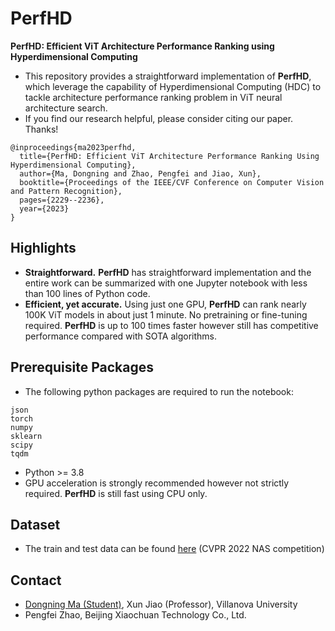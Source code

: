 # PerfHD 
**PerfHD: Efficient ViT Architecture Performance Ranking using Hyperdimensional Computing**
- This repository provides a straightforward implementation of **PerfHD**, which leverage the capability of Hyperdimensional Computing (HDC) to tackle architecture performance ranking problem in ViT neural architecture search.
- If you find our research helpful, please consider citing our paper. Thanks!
```
@inproceedings{ma2023perfhd,
  title={PerfHD: Efficient ViT Architecture Performance Ranking Using Hyperdimensional Computing},
  author={Ma, Dongning and Zhao, Pengfei and Jiao, Xun},
  booktitle={Proceedings of the IEEE/CVF Conference on Computer Vision and Pattern Recognition},
  pages={2229--2236},
  year={2023}
}
```

## Highlights
- **Straightforward.** **PerfHD** has straightforward implementation and the entire work can be summarized with one Jupyter notebook with less than 100 lines of Python code. 
- **Efficient, yet accurate.** Using just one GPU, **PerfHD** can rank nearly 100K ViT models in about just 1 minute. No pretraining or fine-tuning required. **PerfHD** is up to 100 times faster however still has competitive performance compared with SOTA algorithms. 

## Prerequisite Packages
- The following python packages are required to run the notebook:
```
json
torch
numpy
sklearn
scipy
tqdm
```
- Python >= 3.8
- GPU acceleration is strongly recommended however not strictly required. **PerfHD** is still fast using CPU only.

## Dataset
- The train and test data can be found [here](https://aistudio.baidu.com/aistudio/datasetdetail/134077) (CVPR 2022 NAS competition)

## Contact
- [Dongning Ma (Student)](mailto:dma2@villanova.edu), Xun Jiao (Professor), Villanova University
- Pengfei Zhao, Beijing Xiaochuan Technology Co., Ltd.

